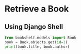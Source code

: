 # Retrieve a Book

## Using Django Shell

```python
from bookshelf.models import Book
book = Book.objects.get(id=1)
print(book.title, book.author)
